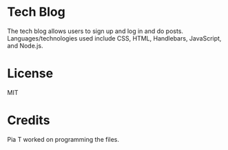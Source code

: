 # Tech Blog

The tech blog allows users to sign up and log in and do posts.  Languages/technologies used include CSS, HTML, Handlebars, JavaScript, and Node.js.  

# License

MIT

# Credits

Pia T worked on programming the files.